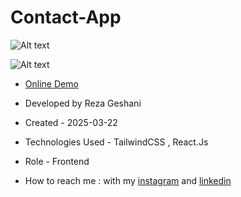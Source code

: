 # Contact-App

![Alt text](https://github.com/user-attachments/assets/9f7256c2-9af3-4141-8d2e-0401626c2b84)


![Alt text](https://github.com/user-attachments/assets/ce2bb5f2-84f4-481f-b426-79f0b9357162)


- [Online Demo]()

- Developed by Reza Geshani

- Created - 2025-03-22

- Technologies Used - TailwindCSS , React.Js

- Role - Frontend

- How to reach me : with my [instagram](https://www.instagram.com/rezageshani_web) and [linkedin](http://www.linkedin.com/in/reza-geshani-web)

